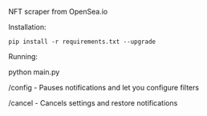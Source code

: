 NFT scraper from OpenSea.io

Installation:

`pip install -r requirements.txt --upgrade`

Running:

python main.py


/config - Pauses notifications and let you configure filters

/cancel - Cancels settings and restore notifications
